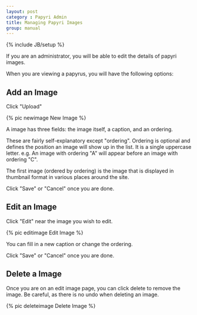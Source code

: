 ```yaml
---
layout: post
category : Papyri Admin
title: Managing Papyri Images
group: manual
---
```

{% include JB/setup %}

If you are an administrator, you will be able to edit the details of papyri images.

When you are viewing a papyrus, you will have the following options:

## Add an Image
Click "Upload"

{% pic newimage New Image %}

A image has three fields: the image itself, a caption, and an ordering.

These are fairly self-explanatory except "ordering".
Ordering is optional and defines the position an image will show up in the list.
It is a single uppercase letter.
e.g. An image with ordering "A" will appear before an image with ordering "C".

The first image (ordered by ordering) is the image that is displayed in thumbnail format in various places around the site.

Click "Save" or "Cancel" once you are done.

## Edit an Image
Click "Edit" near the image you wish to edit.

{% pic editimage Edit Image %}

You can fill in a new caption or change the ordering.

Click "Save" or "Cancel" once you are done.

## Delete a Image
Once you are on an edit image page, you can click delete to remove the image.
Be careful, as there is no undo when deleting an image.

{% pic deleteimage Delete Image %}
